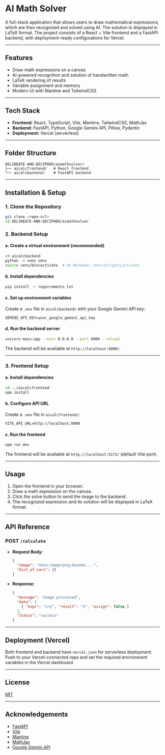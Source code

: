 # AI Math Solver

A full-stack application that allows users to draw mathematical expressions, which are then recognized and solved using AI. The solution is displayed in LaTeX format. The project consists of a React + Vite frontend and a FastAPI backend, with deployment-ready configurations for Vercel.

---

## Features
- Draw math expressions on a canvas
- AI-powered recognition and solution of handwritten math
- LaTeX rendering of results
- Variable assignment and memory
- Modern UI with Mantine and TailwindCSS

---

## Tech Stack
- **Frontend:** React, TypeScript, Vite, Mantine, TailwindCSS, MathJax
- **Backend:** FastAPI, Python, Google Gemini API, Pillow, Pydantic
- **Deployment:** Vercel (serverless)

---

## Folder Structure
```
DELINEATE-AND-DECIPHER/aimathsolver/
├── aicalcfrontend/   # React frontend
└── aicalcbackend/    # FastAPI backend
```

---

## Installation & Setup

### 1. Clone the Repository
```bash
git clone <repo-url>
cd DELINEATE-AND-DECIPHER/aimathsolver
```

### 2. Backend Setup

#### a. Create a virtual environment (recommended)
```bash
cd aicalcbackend
python -m venv venv
source venv/bin/activate  # On Windows: venv\Scripts\activate
```

#### b. Install dependencies
```bash
pip install -r requirements.txt
```

#### c. Set up environment variables
Create a `.env` file in `aicalcbackend/` with your Google Gemini API key:
```
GEMINI_API_KEY=your_google_gemini_api_key
```

#### d. Run the backend server
```bash
uvicorn main:app --host 0.0.0.0 --port 8900 --reload
```

The backend will be available at `http://localhost:8900/`.

---

### 3. Frontend Setup

#### a. Install dependencies
```bash
cd ../aicalcfrontend
npm install
```

#### b. Configure API URL
Create a `.env` file in `aicalcfrontend/`:
```
VITE_API_URL=http://localhost:8900
```

#### c. Run the frontend
```bash
npm run dev
```

The frontend will be available at `http://localhost:5173/` (default Vite port).

---

## Usage
1. Open the frontend in your browser.
2. Draw a math expression on the canvas.
3. Click the solve button to send the image to the backend.
4. The recognized expression and its solution will be displayed in LaTeX format.

---

## API Reference

### POST `/calculate`
- **Request Body:**
  ```json
  {
    "image": "data:image/png;base64,...",
    "dict_of_vars": {}
  }
  ```
- **Response:**
  ```json
  {
    "message": "Image processed",
    "data": [
      { "expr": "x+2", "result": "5", "assign": false }
    ],
    "status": "success"
  }
  ```

---

## Deployment (Vercel)
Both frontend and backend have `vercel.json` for serverless deployment. Push to your Vercel-connected repo and set the required environment variables in the Vercel dashboard.

---

## License
[MIT](LICENSE)

---

## Acknowledgements
- [FastAPI](https://fastapi.tiangolo.com/)
- [Vite](https://vitejs.dev/)
- [Mantine](https://mantine.dev/)
- [MathJax](https://www.mathjax.org/)
- [Google Gemini API](https://ai.google.dev/)
